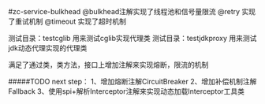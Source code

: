 #zc-service-bulkhead
@bulkhead注解实现了线程池和信号量限流
@retry 实现了重试机制
@timeout 实现了超时机制

测试目录：testcglib 用来测试cglib实现代理类
测试目录：testjdkproxy 用来测试jdk动态代理实现的代理类

满足了通过类，类方法，接口上增加注解来实现熔断，限流的机制

#####TODO
next step：
1、增加熔断注解CircuitBreaker
2、增加补偿机制注解Fallback
3、使用spi+解析Interceptor注解来实现动态加载Interceptor工具类
